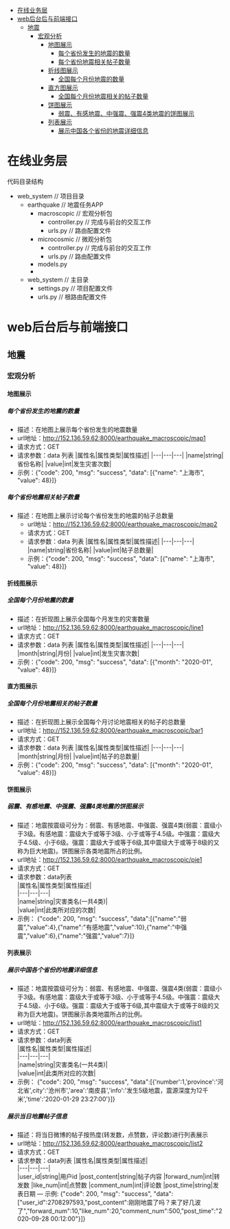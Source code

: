 <!-- TOC -->

- [在线业务层](#在线业务层)
- [web后台后与前端接口](#web后台后与前端接口)
    - [地震](#地震)
        - [宏观分析](#宏观分析)
            - [地图展示](#地图展示)
                - [每个省份发生的地震的数量](#每个省份发生的地震的数量)
                - [每个省份地震相关帖子数量](#每个省份地震相关帖子数量)
            - [折线图展示](#折线图展示)
                - [全国每个月份地震的数量](#全国每个月份地震的数量)
            - [直方图展示](#直方图展示)
                - [全国每个月份地震相关的帖子数量](#全国每个月份地震相关的帖子数量)
            - [饼图展示](#饼图展示)
                - [弱震、有感地震、中强震、强震4类地震的饼图展示](#弱震有感地震中强震强震4类地震的饼图展示)
            - [列表展示](#列表展示)
                - [展示中国各个省份的地震详细信息](#展示中国各个省份的地震详细信息)

<!-- /TOC -->
# 在线业务层
代码目录结构
- web_system // 项目目录
    - earthquake // 地震任务APP
        - macroscopic // 宏观分析包
            - controller.py // 完成与前台的交互工作
            - urls.py // 路由配置文件
        - microcosmic // 微观分析包
            - controller.py // 完成与前台的交互工作
            - urls.py // 路由配置文件
        - models.py
        - 
    - web_system // 主目录
        - settings.py // 项目配置文件
        - urls.py // 根路由配置文件

# web后台后与前端接口
## 地震
### 宏观分析
#### 地图展示
##### 每个省份发生的地震的数量
   - 描述：在地图上展示每个省份发生的地震数量
   - url地址：http://152.136.59.62:8000/earthquake_macroscopic/map1
   - 请求方式：GET
   - 请求参数：data 列表
        |属性名|属性类型|属性描述|
        |---|---|---|
        |name|string|省份名称|
        |value|int|发生灾害次数|
   - 示例：{"code": 200, "msg": "success", "data": [{"name": "上海市", "value": 48}]}
##### 每个省份地震相关帖子数量
 - 描述：在地图上展示讨论每个省份发生的地震的帖子总数量
   - url地址：http://152.136.59.62:8000/earthquake_macroscopic/map2
   - 请求方式：GET
   - 请求参数：data 列表
        |属性名|属性类型|属性描述|
        |---|---|---|
        |name|string|省份名称|
        |value|int|帖子总数量|
   - 示例：{"code": 200, "msg": "success", "data": [{"name": "上海市", "value": 48}]}
#### 折线图展示
##### 全国每个月份地震的数量
   - 描述：在折现图上展示全国每个月发生的灾害数量
   - url地址：http://152.136.59.62:8000/earthquake_macroscopic/line1
   - 请求方式：GET
   - 请求参数：data 列表
        |属性名|属性类型|属性描述|
        |---|---|---|
        |month|string|月份|
        |value|int|发生灾害次数|
   - 示例：{"code": 200, "msg": "success", "data": [{"month": "2020-01", "value": 48}]}
   
#### 直方图展示
##### 全国每个月份地震相关的帖子数量
- 描述：在折现图上展示全国每个月讨论地震相关的帖子的总数量
- url地址：http://152.136.59.62:8000/earthquake_macroscopic/bar1
- 请求方式：GET
- 请求参数：data 列表
    |属性名|属性类型|属性描述|
    |---|---|---|
    |month|string|月份|
    |value|int|帖子的总数量|
- 示例：{"code": 200, "msg": "success", "data": [{"month": "2020-01", "value": 48}]}
#### 饼图展示
##### 弱震、有感地震、中强震、强震4类地震的饼图展示
   - 描述：地震按震级可分为：弱震、有感地震、中强震、强震4类(弱震：震级小于3级。有感地震：震级大于或等于3级、小于或等于4.5级。中强震：震级大于4.5级、小于6级。强震：震级大于或等于6级,其中震级大于或等于8级的又称为巨大地震)。饼图展示各类地震所占的比例。
   - url地址：http://152.136.59.62:8000/earthquake_macroscopic/pie1
   - 请求方式：GET
   - 请求参数：data列表     
        |属性名|属性类型|属性描述|  
        |---|---|---|  
        |name|string|灾害类名(一共4类)|  
        |value|int|此类所对应的次数|  
   - 示例： {"code": 200, "msg": "success", "data":[{"name":"弱震","value":4},{"name":"有感地震","value":10},{"name":"中强震","value":6},{"name":"强震","value":7}]}
#### 列表展示
##### 展示中国各个省份的地震详细信息
   - 描述：地震按震级可分为：弱震、有感地震、中强震、强震4类(弱震：震级小于3级。有感地震：震级大于或等于3级、小于或等于4.5级。中强震：震级大于4.5级、小于6级。强震：震级大于或等于6级,其中震级大于或等于8级的又称为巨大地震)。饼图展示各类地震所占的比例。
   - url地址：http://152.136.59.62:8000/earthquake_macroscopic/list1
   - 请求方式：GET
   - 请求参数：data列表     
        |属性名|属性类型|属性描述|  
        |---|---|---|  
        |name|string|灾害类名(一共4类)|  
        |value|int|此类所对应的次数|  
   - 示例： {"code": 200, "msg": "success", "data":[{'number':1,'province':'河北省',city':'沧州市','area':'南皮县','info':'发生5级地震，震源深度为12千米','time':'2020-01-29 23:27:00'}]}
##### 展示当日地震帖子信息
   - 描述：将当日微博的帖子按热度(转发数，点赞数，评论数)进行列表展示
   - url地址：http://152.136.59.62:8000/earthquake_macroscopic/list2
   - 请求方式：GET
   - 请求参数：data列表
        |属性名|属性类型|属性描述|  
        |---|---|---|  
        |user_id|string|用户id
        |post_content|string|帖子内容
        |forward_num|int|转发数
        |like_num|int|点赞数
        |comment_num|int|评论数
        |post_time|string|发表日期
   — 示例:  {"code": 200, "msg": "success", "data":["user_id":2708297593,"post_content":刚刚地震了吗？来了好几波了","forward_num":10,"like_num":20,"comment_num":500,"post_time":"2020-09-28 00:12:00"}]}